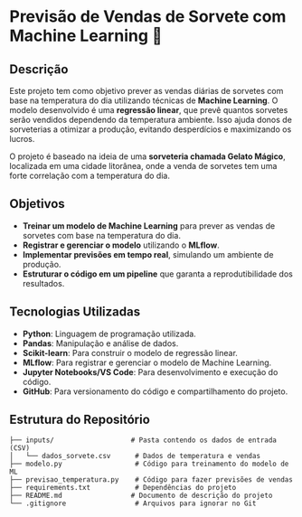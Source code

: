 # Previsão de Vendas de Sorvete com Machine Learning 🍦

## Descrição

Este projeto tem como objetivo prever as vendas diárias de sorvetes com base na temperatura do dia utilizando técnicas de **Machine Learning**. O modelo desenvolvido é uma **regressão linear**, que prevê quantos sorvetes serão vendidos dependendo da temperatura ambiente. Isso ajuda donos de sorveterias a otimizar a produção, evitando desperdícios e maximizando os lucros.

O projeto é baseado na ideia de uma **sorveteria chamada Gelato Mágico**, localizada em uma cidade litorânea, onde a venda de sorvetes tem uma forte correlação com a temperatura do dia.

## Objetivos

- **Treinar um modelo de Machine Learning** para prever as vendas de sorvetes com base na temperatura do dia.
- **Registrar e gerenciar o modelo** utilizando o **MLflow**.
- **Implementar previsões em tempo real**, simulando um ambiente de produção.
- **Estruturar o código em um pipeline** que garanta a reprodutibilidade dos resultados.

## Tecnologias Utilizadas

- **Python**: Linguagem de programação utilizada.
- **Pandas**: Manipulação e análise de dados.
- **Scikit-learn**: Para construir o modelo de regressão linear.
- **MLflow**: Para registrar e gerenciar o modelo de Machine Learning.
- **Jupyter Notebooks/VS Code**: Para desenvolvimento e execução do código.
- **GitHub**: Para versionamento do código e compartilhamento do projeto.

## Estrutura do Repositório

```plaintext
├── inputs/                   # Pasta contendo os dados de entrada (CSV)
│   └── dados_sorvete.csv      # Dados de temperatura e vendas
├── modelo.py                  # Código para treinamento do modelo de ML
├── previsao_temperatura.py    # Código para fazer previsões de vendas
├── requirements.txt           # Dependências do projeto
├── README.md                 # Documento de descrição do projeto
└── .gitignore                 # Arquivos para ignorar no Git
